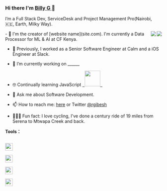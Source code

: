 
### Hi there I'm [Billy G ](https://github.com/GibzB)👋


I’m a Full Stack Dev, ServiceDesk and Project Management Pro(Nairobi, 🇰🇪, Earth, Milky Way).

<a href="https://github.com/GibzB">
  <img align="right"
    src="https://github-readme-stats.vercel.app/api/top-langs/?username=GibzB&count_private=true&layout=compact&show_icons=true" />
</a>
<a href="https://github.com/GibzB">
  <img align="right"
    src="https://github-readme-stats.vercel.app/api?username=GibzB&count_private=true&show_icons=true" />
</a>
- 🔭 I'm the creator of [website name](site.com). I'm currently a Data Processor for ML & AI at CF Kenya. 

- 🌱 Previously, I worked as a Senior Software Engineer at Calm and a iOS Engineer at Slack. 

- 📱  I’m currently working on ______
- 🤓  Continually learning JavaScript <a href="https://nodejs.org/en/">
  <code>
  <img
        src="https://nodejs.org/static/images/logo.svg" width="50" />
  </code>
  </a> 
- 💬  Ask me about Software Development.
- 📫  How to reach me: [here](https://bit.ly/3H89O4s) or Twitter [@rgibesh](twitter.com/rgibesh)
- 🚴🏽‍♀️   Fun fact: I love cycling, I've done a century ride of 19 miles from Serena to Mtwapa Creek and back.

**Tools：**

<a href="https://code.visualstudio.com">
<code>
<img src="https://cdn.jsdelivr.net/gh/xmuli/xmuliPic@pic/2020/vscode.svg" width="24" />
</code>
</a>
<a href="https://git-scm.com">
<code>
<img src="https://cdn.jsdelivr.net/gh/xmuli/xmuliPic@pic/2020/git.svg" width="24" />
</code>
</a>
<a href="https://docs.gitlab.com/runner">
<code>
<img src="https://assets.gitlab-static.net/uploads/-/system/project/avatar/250833/runner_logo.png" width="24" />
</code>
</a>
<a href="https://www.docker.com">
<code>
<img src="https://www.vectorlogo.zone/logos/docker/docker-icon.svg" width="24" />
</code>
</a>



